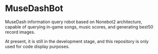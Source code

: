 # MuseDashBot
MuseDash information query robot based on Nonebot2 architecture, capable of querying in-game songs, music scores, and generating best50 record images.

At present, it is still in the development stage, and this repository is only used for code display purposes.
